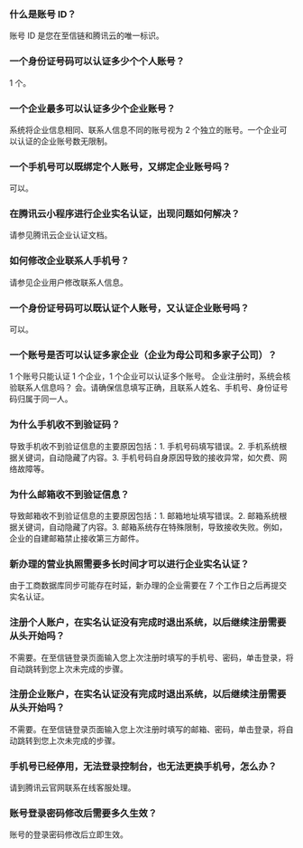  
### 什么是账号 ID？
账号 ID 是您在至信链和腾讯云的唯一标识。

 
### 一个身份证号码可以认证多少个个人账号？
1 个。

 
### 一个企业最多可以认证多少个企业账号？
系统将企业信息相同、联系人信息不同的账号视为 2 个独立的账号。一个企业可以认证的企业账号数无限制。

 
### 一个手机号可以既绑定个人账号，又绑定企业账号吗？
可以。

 
### 在腾讯云小程序进行企业实名认证，出现问题如何解决？
请参见腾讯云企业认证文档。

 
### 如何修改企业联系人手机号？
请参见企业用户修改联系人信息。
 
### 一个身份证号码可以既认证个人账号，又认证企业账号吗？
可以。
 
### 一个账号是否可以认证多家企业（企业为母公司和多家子公司）？
1 个账号只能认证 1 个企业，1 个企业可以认证多个账号。
企业注册时，系统会核验联系人信息吗？
会。请确保信息填写正确，且联系人姓名、手机号、身份证号码归属于同一人。
 
### 为什么手机收不到验证码？
导致手机收不到验证信息的主要原因包括：1. 手机号码填写错误。2. 手机系统根据关键词，自动隐藏了内容。3. 手机号码自身原因导致的接收异常，如欠费、网络故障等。
 
### 为什么邮箱收不到验证信息？
导致邮箱收不到验证信息的主要原因包括：1. 邮箱地址填写错误。2. 邮箱系统根据关键词，自动隐藏了内容。3. 邮箱系统存在特殊限制，导致接收失败。例如，企业的自建邮箱禁止接收第三方邮件。
 
### 新办理的营业执照需要多长时间才可以进行企业实名认证？
由于工商数据库同步可能存在时延，新办理的企业需要在 7 个工作日之后再提交实名认证。
 
### 注册个人账户，在实名认证没有完成时退出系统，以后继续注册需要从头开始吗？
不需要。在至信链登录页面输入您上次注册时填写的手机号、密码，单击登录，将自动跳转到您上次未完成的步骤。
 
### 注册企业账户，在实名认证没有完成时退出系统，以后继续注册需要从头开始吗？
不需要。在至信链登录页面输入您上次注册时填写的邮箱、密码，单击登录，将自动跳转到您上次未完成的步骤。
 
### 手机号已经停用，无法登录控制台，也无法更换手机号，怎么办？
请到腾讯云官网联系在线客服处理。
 
### 账号登录密码修改后需要多久生效？
账号的登录密码修改后立即生效。
